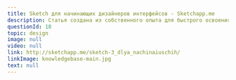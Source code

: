 ```yaml
---
title: Sketch для начинающих дизайнеров интерфейсов - Sketchapp.me
description: Статья создана из собственного опыта для быстрого освоения sketch для начинающих дизайнеров
questionId: 18
topic: design
image: null
video: null
link: http://sketchapp.me/sketch-3_dlya_nachinaiuschih/
linkImage: knowledgebase-main.jpg
text: null
---
```

